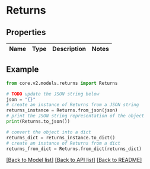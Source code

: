 # Returns


## Properties

Name | Type | Description | Notes
------------ | ------------- | ------------- | -------------

## Example

```python
from core.v2.models.returns import Returns

# TODO update the JSON string below
json = "{}"
# create an instance of Returns from a JSON string
returns_instance = Returns.from_json(json)
# print the JSON string representation of the object
print(Returns.to_json())

# convert the object into a dict
returns_dict = returns_instance.to_dict()
# create an instance of Returns from a dict
returns_from_dict = Returns.from_dict(returns_dict)
```
[[Back to Model list]](../README.md#documentation-for-models) [[Back to API list]](../README.md#documentation-for-api-endpoints) [[Back to README]](../README.md)


